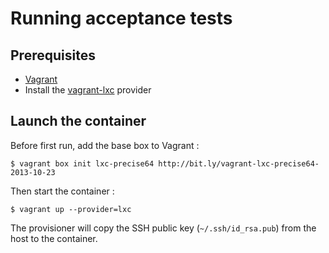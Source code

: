 # Running acceptance tests

## Prerequisites

* [Vagrant](http://www.vagrantup.com/downloads.html)
* Install the [vagrant-lxc](https://github.com/fgrehm/vagrant-lxc) provider

## Launch the container

Before first run, add the base box to Vagrant :

```
$ vagrant box init lxc-precise64 http://bit.ly/vagrant-lxc-precise64-2013-10-23
```

Then start the container :

```
$ vagrant up --provider=lxc
```

The provisioner will copy the SSH public key (`~/.ssh/id_rsa.pub`) from the host to the container.
